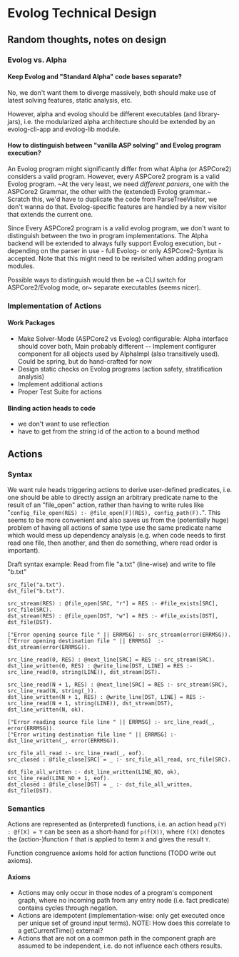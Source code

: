 # Evolog Technical Design

## Random thoughts, notes on design

### Evolog vs. Alpha

#### Keep Evolog and "Standard Alpha" code bases separate?
No, we don't want them to diverge massively, both should make use of latest solving features, static analysis, etc.

However, alpha and evolog should be different executables (and library-jars), i.e. the modularized alpha architecture should be extended by an evolog-cli-app and evolog-lib module.

#### How to distinguish between "vanilla ASP solving" and Evolog program execution?
An Evolog program might significantly differ from what Alpha (or ASPCore2) considers a valid program. However, every ASPCore2 program is a valid Evolog program. ~At the very least, we need _different parsers_, one with the ASPCore2 Grammar, the other with the (extended) Evolog grammar.~ Scratch this, we'd have to duplicate  the code from ParseTreeVisitor, we don't wanna do that. Evolog-specific features are handled by a new visitor that extends the current one.

Since Every ASPCore2 program is a valid evolog program, we don't want to distinguish between the two in program implementations. The Alpha backend will be extended to always fully support Evolog execution, but - depending on the parser in use - full Evolog- or only ASPCore2-Syntax is accepted. Note that this might need to be revisited when adding program modules.

Possible ways to distinguish would then be ~a CLI switch for ASPCore2/Evolog mode, or~ separate executables (seems nicer).

### Implementation of Actions

#### Work Packages
- Make Solver-Mode (ASPCore2 vs Evolog) configurable: Alpha interface should cover both, Main probably different
-- Implement configurer component for all objects used by AlphaImpl (also transitively used). Could be spring, but do hand-crafted for now
- Design static checks on Evolog programs (action safety, stratification analysis)
- Implement additional actions
- Proper Test Suite for actions

#### Binding action heads to code

* we don't want to use reflection
* have to get from the string id of the action to a bound method

## Actions

### Syntax

We want rule heads triggering actions to derive user-defined predicates, i.e. one should be able to directly assign an arbitrary predicate name to the result of an "file\_open" action, rather than having to write rules like "`config_file_open(RES) :- @file_open[F](RES), config_path(F).`". This seems to be more convenient and also saves us from the (potentially huge) problem of having all actions of same type use the same predicate name which would mess up dependency analysis (e.g. when code needs to first read one file, then another, and then do something, where read order is important).

Draft syntax example: Read from file "a.txt" (line-wise) and write to file "b.txt"
```
src_file("a.txt").
dst_file("b.txt").

src_stream(RES) : @file_open[SRC, "r"] = RES :- #file_exists[SRC], src_file(SRC).
dst_stream(RES) : @file_open[DST, "w"] = RES :- #file_exists[DST], dst_file(DST).

["Error opening source file " || ERRMSG] :- src_stream(error(ERRMSG)).
["Error opening destination file " || ERRMSG]  :- dst_stream(error(ERRMSG)).

src_line_read(0, RES) : @next_line[SRC] = RES :- src_stream(SRC).
dst_line_written(0, RES) : @write_line[DST, LINE] = RES :- src_line_read(0, string(LINE)), dst_stream(DST).

src_line_read(N + 1, RES) : @next_line[SRC] = RES :- src_stream(SRC), src_line_read(N, string(_)).
dst_line_written(N + 1, RES) : @write_line[DST, LINE] = RES :- src_line_read(N + 1, string(LINE)), dst_stream(DST), dst_line_written(N, ok).

["Error reading source file line " || ERRMSG] :- src_line_read(_, error(ERRMSG)).
["Error writing destination file line " || ERRMSG] :- dst_line_written(_, error(ERRMSG)).

src_file_all_read :- src_line_read(_, eof).
src_closed : @file_close[SRC] = _ :- src_file_all_read, src_file(SRC).

dst_file_all_written :- dst_line_written(LINE_NO, ok), src_line_read(LINE_NO + 1, eof).
dst_closed : @file_close[DST] = _ :- dst_file_all_written, dst_file(DST).

```

### Semantics

Actions are represented as (interpreted) functions, i.e. an action head `p(Y) : @f[X] = Y` can be seen as a short-hand for `p(f(X))`, where `f(X)` denotes the (action-)function `f` that is applied to term `X` and gives the result `Y`.

Function congruence axioms hold for action functions (TODO write out axioms).

#### Axioms

- Actions may only occur in those nodes of a program's component graph, where no incoming path from any entry node (i.e. fact predicate) contains cycles through negation.
- Actions are idempotent (implementation-wise: only get executed once per unique set of ground input terms). NOTE: How does this correlate to a getCurrentTime() external?
- Actions that are not on a common path in the component graph are assumed to be independent, i.e. do not influence each others results.


